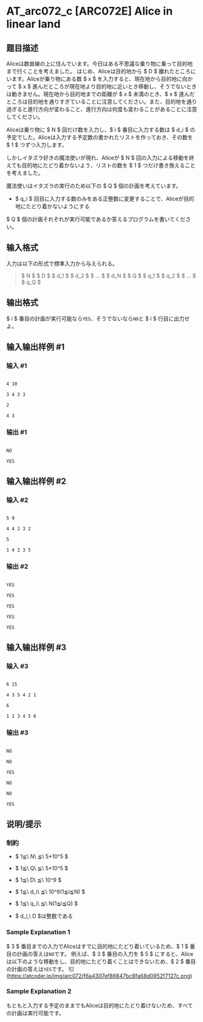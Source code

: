 # AT_arc072_c [ARC072E] Alice in linear land

## 题目描述

[problemUrl]: https://atcoder.jp/contests/arc072/tasks/arc072_c

Aliceは数直線の上に住んでいます。今日はある不思議な乗り物に乗って目的地まで行くことを考えました。 はじめ、Aliceは目的地から $ D $ 離れたところにいます。Aliceが乗り物にある数 $ x $ を入力すると、現在地から目的地に向かって $ x $ 進んだところが現在地より目的地に近いとき移動し、そうでないときは動きません。現在地から目的地までの距離が $ x $ 未満のとき、$ x $ 進んだところは目的地を通りすぎていることに注意してください。また、目的地を通り過ぎると進行方向が変わること、進行方向は何度も変わることがあることに注意してください。

Aliceは乗り物に $ N $ 回だけ数を入力し、$ i $ 番目に入力する数は $ d_i $ の予定でした。Aliceは入力する予定数の書かれたリストを作っておき、その数を $ 1 $ つずつ入力します。

しかしイタズラ好きの魔法使いが現れ、Aliceが $ N $ 回の入力による移動を終えても目的地にたどり着かないよう、リストの数を $ 1 $ つだけ書き換えることを考えました。

魔法使いはイタズラの実行のため以下の $ Q $ 個の計画を考えています。

- $ q_i $ 回目に入力する数のみをある正整数に変更することで、Aliceが目的地にたどり着かないようにする

$ Q $ 個の計画それぞれが実行可能であるか答えるプログラムを書いてください。

## 输入格式

入力は以下の形式で標準入力から与えられる。

> $ N $ $ D $ $ d_1 $ $ d_2 $ $ ... $ $ d_N $ $ Q $ $ q_1 $ $ q_2 $ $ ... $ $ q_Q $

## 输出格式

$ i $ 番目の計画が実行可能なら`YES`、そうでないなら`NO`と $ i $ 行目に出力せよ。

## 输入输出样例 #1

### 输入 #1

```
4 10
3 4 3 3
2
4 3
```

### 输出 #1

```
NO
YES
```

## 输入输出样例 #2

### 输入 #2

```
5 9
4 4 2 3 2
5
1 4 2 3 5
```

### 输出 #2

```
YES
YES
YES
YES
YES
```

## 输入输出样例 #3

### 输入 #3

```
6 15
4 3 5 4 2 1
6
1 2 3 4 5 6
```

### 输出 #3

```
NO
NO
YES
NO
NO
YES
```

## 说明/提示

### 制約

- $ 1≦\ N\ ≦\ 5*10^5 $
- $ 1≦\ Q\ ≦\ 5*10^5 $
- $ 1≦\ D\ ≦\ 10^9 $
- $ 1≦\ d_i\ ≦\ 10^9(1≦i≦N) $
- $ 1≦\ q_i\ ≦\ N(1≦i≦Q) $
- $ d_i,\ D $は整数である

### Sample Explanation 1

$ 3 $ 番目までの入力でAliceはすでに目的地にたどり着いているため、$ 1 $ 番目の計画の答えは`NO`です。 例えば、$ 3 $ 番目の入力を $ 5 $ にすると、Aliceは以下のような移動をし、目的地にたどり着くことはできないため、$ 2 $ 番目の計画の答えは`YES`です。 !\[\](https://atcoder.jp/img/arc072/f6a4307ef86847bc8fa68d0952f7127c.png)

### Sample Explanation 2

もともと入力する予定のままでもAliceは目的地にたどり着けないため、すべての計画は実行可能です。